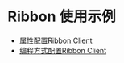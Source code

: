 # Ribbon 使用示例

* [属性配置Ribbon Client](https://github.com/echooymxq/spring-cloud-bucket-examples/tree/master/ribbon/ribbon-rule)
* [编程方式配置Ribbon Client](https://github.com/echooymxq/spring-cloud-bucket-examples/tree/master/ribbon/ribbon-client)

